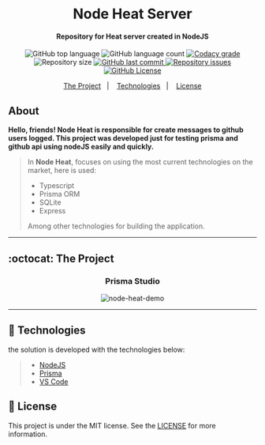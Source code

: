 <h1 align="center">
    <br>
    Node Heat Server
    <br>
</h1>

<h4 align="center">
   Repository for Heat server created in NodeJS
</h4>

<p align="center">
  <img alt="GitHub top language" src="https://img.shields.io/github/languages/top/joaoeliandro/node_heat.svg">

  <img alt="GitHub language count" src="https://img.shields.io/github/languages/count/joaoeliandro/node_heat.svg">

  <a href="https://www.codacy.com/app/joaoeliandro/node_heat?utm_source=github.com&amp;utm_medium=referral&amp;utm_content=joaoeliandro/node_heat&amp;utm_campaign=Badge_Grade">
    <img alt="Codacy grade" src="https://api.codacy.com/project/badge/Grade/d9a93d557a8f4977910e5b6ae1d708fe">
  </a>

  <img alt="Repository size" src="https://img.shields.io/github/repo-size/joaoeliandro/node_heat.svg">
  <a href="https://github.com/joaoeliandro/node_heat/commits/master">
    <img alt="GitHub last commit" src="https://img.shields.io/github/last-commit/joaoeliandro/node_heat.svg">
  </a>

  <a href="https://github.com/joaoeliandro/node_heat/issues">
    <img alt="Repository issues" src="https://img.shields.io/github/issues/joaoeliandro/node_heat.svg">
  </a>

  <a href="https://github.com/joaoeliandro/node_heat/blob/master/LICENSE">
    <img alt="GitHub License" src="https://img.shields.io/github/license/joaoeliandro/node_heat.svg">
  </a>
</p>

<p align="center">
  <a href="#octocat-the-project">The Project</a>&nbsp;&nbsp;&nbsp;|&nbsp;&nbsp;&nbsp;
  <a href="#rocket-technologies">Technologies</a>&nbsp;&nbsp;&nbsp;|&nbsp;&nbsp;&nbsp;
  <a href="#memo-license">License</a>
</p>

## About

**Hello, friends! Node Heat is responsible for create messages to github users logged. This project was developed just for testing prisma and github api using nodeJS easily and quickly.**

> In **Node Heat**, focuses on using the most current technologies on the market, here is used:
> - Typescript
> - Prisma ORM
> - SQLite
> - Express
>
> Among other technologies for building the application.

---

## :octocat: The Project

<h3 align="center">Prisma Studio</h3>
<p align="center">
    <img src="https://drive.google.com/uc?export=view&id=16SzXYItAaXlm3xvBArMZPAvu_Uvq84bP" alt="node-heat-demo" />
</p>

---

## :rocket: Technologies

the solution is developed with the technologies below:

> - [NodeJS](https://golang.org/)
> - [Prisma][Prisma]
> - [VS Code](https://code.visualstudio.com/)

## :memo: License

This project is under the MIT license. See the [LICENSE](https://github.com/joaoeliandro/node_heat/blob/master/LICENSE) for more information.

[Prisma]: https://www.prisma.io/
